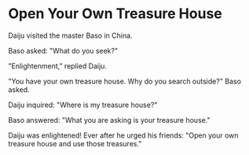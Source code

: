 # Open Your Own Treasure House

Daiju visited the master Baso in China. 

Baso asked: "What do you seek?" 

"Enlightenment," replied Daiju.

"You have your own treasure house. Why do you search outside?" Baso asked. 

Daiju inquired: "Where is my treasure house?"

Baso answered: "What you are asking is your treasure house."

Daiju was enlightened! Ever after he urged his friends: "Open your own treasure house and use those treasures."
